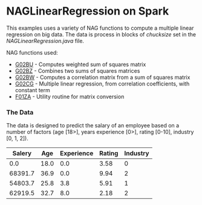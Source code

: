 # NAGLinearRegression on Spark

This examples uses a variety of NAG functions to compute a multiple linear regression on big data. The data is process in blocks of *chucksize* set in the *NAGLinearRegression.java* file.

NAG functions used:
- [G02BU]  - Computes weighted sum of squares matrix
- [G02BZ]  - Combines two sums of squares matrices
- [G02BW]  - Computes a correlation matrix from a sum of squares matrix
- [G02CG]  - Multiple linear regression, from correlation coefficients, with constant term
- [F01ZA]  - Utility routine for matrix conversion

### The Data

The data is designed to predict the salary of an employee based on a number of factors (age [18>], years experience [0>], rating [0-10], industry [0, 1, 2]).

| Salery  | Age  | Experience  | Rating  | Industry  |
|---|---|---|---|---|
|0.0|18.0|0.0|3.58|0|
|68391.7|36.9|0.0 |9.94|2|
|54803.7|25.8|3.8 |5.91|1|
|62919.5|32.7|8.0 |2.18|2|

[G02BU]: http://www.nag.com/numeric/fl/nagdoc_fl24/html/G02/g02buf.html
[G02BZ]: http://www.nag.com/numeric/fl/nagdoc_fl24/html/G02/g02bzf.html
[G02BW]: http://www.nag.com/numeric/fl/nagdoc_fl24/html/G02/g02bwf.html
[G02CG]: http://www.nag.com/numeric/fl/nagdoc_fl24/html/G02/g02cgf.html
[F01ZA]: http://www.nag.com/numeric/fl/nagdoc_fl24/html/F01/f01zaf.html


